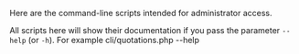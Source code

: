 Here are the command-line scripts intended for administrator access.

All scripts here will show their documentation if you pass the parameter `--help` (or `-h`). For example
    cli/quotations.php --help
